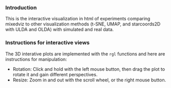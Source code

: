### Introduction
This is the interactive visualization in html of experiments comparing mixedviz to other visualization methods (t-SNE, UMAP, and starcoords2D with ULDA and OLDA) with simulated and real data.

### Instructions for interactive views
The 3D interative plots are implemented with the `rgl` functions and here are instructions for manipulation:
- Rotation: Click and hold with the left mouse button, then drag the plot to rotate it and gain different perspectives.
- Resize: Zoom in and out with the scroll wheel, or the right mouse button.

